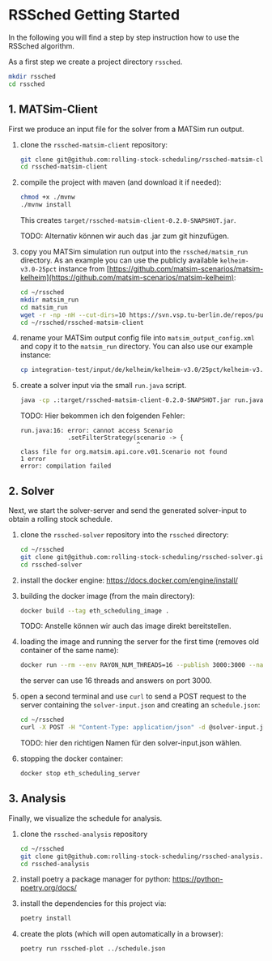 # RSSched Getting Started

In the following you will find a step by step instruction how to use the RSSched algorithm.

As a first step we create a project directory `rssched`.

```bash
mkdir rssched
cd rssched
```

## 1. MATSim-Client

First we produce an input file for the solver from a MATSim run output.

1. clone the `rssched-matsim-client` repository:
   
   ```bash
   git clone git@github.com:rolling-stock-scheduling/rssched-matsim-client.git
   cd rssched-matsim-client
   ```

2. compile the project with maven (and download it if needed):
   
   ```bash
   chmod +x ./mvnw
   ./mvnw install
   ```
   
   This creates `target/rssched-matsim-client-0.2.0-SNAPSHOT.jar`.
   
   TODO: Alternativ können wir auch das .jar zum git hinzufügen.

3. copy you MATSim simulation run output into the `rssched/matsim_run` directory. As an example you can use the publicly available `kelheim-v3.0-25pct` instance from [https://github.com/matsim-scenarios/matsim-kelheim](https://github.com/matsim-scenarios/matsim-kelheim):
   
   ```bash
   cd ~/rssched
   mkdir matsim_run
   cd matsim_run
   wget -r -np -nH --cut-dirs=10 https://svn.vsp.tu-berlin.de/repos/public-svn/matsim/scenarios/countries/de/kelheim/kelheim-v3.0/output/25pct/
   cd ~/rssched/rssched-matsim-client
   ```

4. rename your MATSim output config file into `matsim_output_config.xml` and copy it to the `matsim_run` directory. You can also use our example instance:
   
   ```bash
   cp integration-test/input/de/kelheim/kelheim-v3.0/25pct/kelheim-v3.0-25pct.output_config.xml ../matsim_run/matsim_output_config.xml 
   ```

5. create a solver input via the small `run.java` script.
   
   ```bash
   java -cp .:target/rssched-matsim-client-0.2.0-SNAPSHOT.jar run.java
   ```
   
   TODO: Hier bekommen ich den folgenden Fehler:
   
   ```
   run.java:16: error: cannot access Scenario
                .setFilterStrategy(scenario -> {
                                   ^
   class file for org.matsim.api.core.v01.Scenario not found
   1 error
   error: compilation failed
   ```

## 2. Solver

Next, we start the solver-server and send the generated solver-input to obtain a rolling stock schedule.

1. clone the `rssched-solver` repository into the `rssched` directory:  
   
   ```bash
   cd ~/rssched
   git clone git@github.com:rolling-stock-scheduling/rssched-solver.git
   cd rssched-solver
   ```

2. install the docker engine: https://docs.docker.com/engine/install/

3. building the docker image (from the main directory):
   
   ```bash
   docker build --tag eth_scheduling_image .
   ```
   
   TODO: Anstelle können wir auch das image direkt bereitstellen.

4. loading the image and running the server for the first time (removes old container of the same name):
   
   ```bash
   docker run --rm --env RAYON_NUM_THREADS=16 --publish 3000:3000 --name eth_scheduling_server eth_scheduling_image
   ```
   
   the server can use 16 threads and answers on port 3000.

5. open a second terminal and use `curl` to send a POST request to the server containing the `solver-input.json` and creating an `schedule.json`:
   
   ```bash
   cd ~/rssched
   curl -X POST -H "Content-Type: application/json" -d @solver-input.json http://localhost:3000/solve > schedule.json
   ```
   
   TODO: hier den richtigen Namen für den solver-input.json wählen.

6. stopping the docker container:
   
   ```bash
   docker stop eth_scheduling_server
   ```

## 3. Analysis

Finally, we visualize the schedule for analysis.

1. clone the `rssched-analysis` repository
   
   ```bash
   cd ~/rssched
   git clone git@github.com:rolling-stock-scheduling/rssched-analysis.git
   cd rssched-analysis
   ```

2. install poetry a package manager for python: https://python-poetry.org/docs/

3. install the dependencies for this project via:
   
   ```bash
   poetry install
   ```

4. create the plots (which will open automatically in a browser):
   
   ```sh
   poetry run rssched-plot ../schedule.json
   ```
